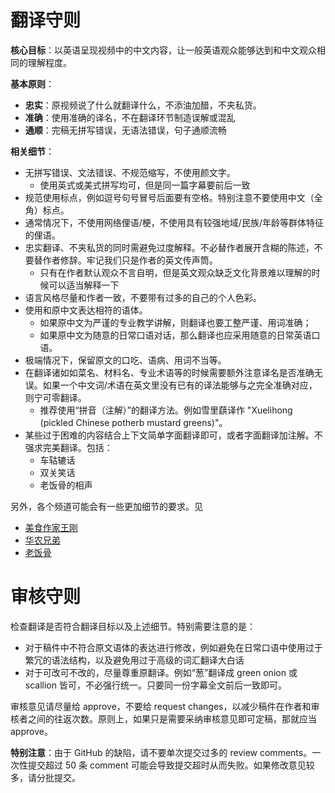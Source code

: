 # 翻译守则

**核心目标**：以英语呈现视频中的中文内容，让一般英语观众能够达到和中文观众相同的理解程度。

**基本原则**：
  * **忠实**：原视频说了什么就翻译什么，不添油加醋，不夹私货。
  * **准确**：使用准确的译名，不在翻译环节制造误解或混乱
  * **通顺**：完稿无拼写错误，无语法错误，句子通顺流畅

**相关细节**：
- 无拼写错误、文法错误、不规范缩写，不使用颜文字。
  * 使用英式或美式拼写均可，但是同一篇字幕要前后一致
- 规范使用标点，例如逗号句号冒号后面要有空格。特别注意不要使用中文（全角）标点。
- 通常情况下，不使用网络俚语/梗，不使用具有较强地域/民族/年龄等群体特征的俚语。
- 忠实翻译、不夹私货的同时需避免过度解释。不必替作者展开含糊的陈述，不要替作者修辞。牢记我们只是作者的英文传声筒。
  - 只有在作者默认观众不言自明，但是英文观众缺乏文化背景难以理解的时候可以适当解释一下
- 语言风格尽量和作者一致，不要带有过多的自己的个人色彩。
- 使用和原中文表达相符的语体。
  - 如果原中文为严谨的专业教学讲解，则翻译也要工整严谨、用词准确；
  - 如果原中文为随意的日常口语对话，那么翻译也应采用随意的日常英语口语。
- 极端情况下，保留原文的口吃、语病、用词不当等。
- 在翻译诸如如菜名、材料名、专业术语等的时候需要额外注意译名是否准确无误。如果一个中文词/术语在英文里没有已有的译法能够与之完全准确对应，则宁可零翻译。
  *  推荐使用“拼音（注解）”的翻译方法。例如雪里蕻译作 "Xuelihong (pickled Chinese potherb mustard greens)"。
- 某些过于困难的内容结合上下文简单字面翻译即可，或者字面翻译加注解。不强求完美翻译。包括：
  * 车轱辘话
  * 双关笑话
  * 老饭骨的相声

另外，各个频道可能会有一些更加细节的要求。见
- [美食作家王刚](../subtitles/wang-gang/README.md)
- [华农兄弟](../hua-nong-brothers/README.md)
- [老饭骨](../lao-fan-gu/README.md)

# 审核守则

检查翻译是否符合翻译目标以及上述细节。特别需要注意的是：
- 对于稿件中不符合原文语体的表达进行修改，例如避免在日常口语中使用过于繁冗的语法结构，以及避免用过于高级的词汇翻译大白话
- 对于可改可不改的，尽量尊重原翻译。例如“葱”翻译成 green onion 或 scallion 皆可，不必强行统一。只要同一份字幕全文前后一致即可。

审核意见请尽量给 approve，不要给 request changes，以减少稿件在作者和审核者之间的往返次数。原则上，如果只是需要采纳审核意见即可定稿，那就应当 approve。

**特别注意**：由于 GitHub 的缺陷，请不要单次提交过多的 review comments。一次性提交超过 50 条 comment 可能会导致提交超时从而失败。如果修改意见较多，请分批提交。

